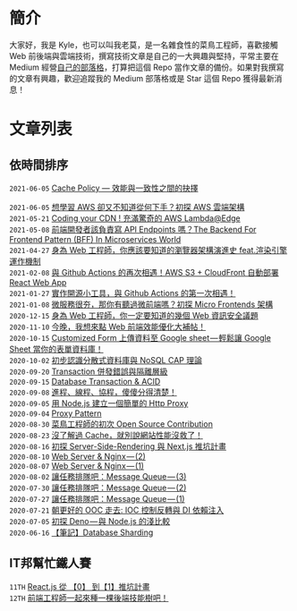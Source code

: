 # 簡介

大家好，我是 Kyle，也可以叫我老莫，是一名雜食性的菜鳥工程師，喜歡接觸 Web 前後端與雲端技術，撰寫技術文章是自己的一大興趣與堅持，平常主要在 Medium 經營[自己的部落格](https://oldmo860617.medium.com/)，打算把這個 Repo 當作文章的備份。如果對我撰寫的文章有興趣，歡迎追蹤我的 Medium 部落格或是 Star 這個 Repo 獲得最新消息！

# 文章列表

## 依時間排序
`2021-06-05`  [Cache Policy — 效能與一致性之間的抉擇](https://oldmo860617.medium.com/%E4%B8%8D%E5%90%8C%E7%9A%84-cache-policy-%E6%95%88%E8%83%BD-%E8%88%87-%E4%B8%80%E8%87%B4%E6%80%A7-%E4%B9%8B%E9%96%93%E7%9A%84%E6%8A%89%E6%93%87-709455fa472a)  

`2021-06-05`  [想學習 AWS 卻又不知道從何下手？初探 AWS 雲端架構](https://medium.com/starbugs/%E6%83%B3%E5%AD%B8%E7%BF%92-aws-%E5%8D%BB%E5%8F%88%E4%B8%8D%E7%9F%A5%E9%81%93%E5%BE%9E%E4%BD%95%E4%B8%8B%E6%89%8B-%E5%88%9D%E6%8E%A2-aws-%E9%9B%B2%E7%AB%AF%E6%9E%B6%E6%A7%8B-2c8d3093b10c?source=your_stories_page-------------------------------------)  
`2021-05-21`  [Coding your CDN ! 充滿驚奇的 AWS Lambda@Edge](https://medium.com/starbugs/coding-your-cdn-%E5%85%85%E6%BB%BF%E9%A9%9A%E5%A5%87%E7%9A%84-aws-lambda-edge-763d9dd1f00d?source=your_stories_page-------------------------------------)  
`2021-05-08`  [前端開發者該負責寫 API Endpoints 嗎？The Backend For Frontend Pattern (BFF) In Microservices World](https://medium.com/starbugs/%E5%89%8D%E7%AB%AF%E9%96%8B%E7%99%BC%E8%80%85%E8%A9%B2%E8%B2%A0%E8%B2%AC%E5%AF%AB-api-endpoints-%E5%97%8E-the-backend-for-frontend-pattern-bff-in-microservices-world-1368362c141c?source=your_stories_page-------------------------------------)  
`2021-04-27`  [身為 Web 工程師，你應該要知道的瀏覽器架構演進史 feat.渲染引擎運作機制](https://medium.com/starbugs/%E8%BA%AB%E7%82%BA-web-%E5%B7%A5%E7%A8%8B%E5%B8%AB-%E4%BD%A0%E6%87%89%E8%A9%B2%E8%A6%81%E7%9F%A5%E9%81%93%E7%9A%84%E7%80%8F%E8%A6%BD%E5%99%A8%E6%9E%B6%E6%A7%8B%E6%BC%94%E9%80%B2%E5%8F%B2-feat-%E6%B8%B2%E6%9F%93%E5%BC%95%E6%93%8E%E9%81%8B%E4%BD%9C%E6%A9%9F%E5%88%B6-6d95d4d960ee?source=your_stories_page-------------------------------------)  
`2021-02-08`  [與 Github Actions 的再次相遇！AWS S3 + CloudFront 自動部署 React Web App](https://medium.com/starbugs/%E8%88%87-github-actions-%E7%9A%84%E5%86%8D%E6%AC%A1%E7%9B%B8%E9%81%87-aws-s3-cloudfront-%E8%87%AA%E5%8B%95%E9%83%A8%E7%BD%B2-react-web-app-e2c11942263f?source=your_stories_page-------------------------------------)  
`2021-01-27`  [實作開源小工具，與 Github Actions 的第一次相遇！](https://medium.com/starbugs/%E5%AF%A6%E4%BD%9C%E9%96%8B%E6%BA%90%E5%B0%8F%E5%B7%A5%E5%85%B7-%E8%88%87-github-actions-%E7%9A%84%E7%AC%AC%E4%B8%80%E6%AC%A1%E7%9B%B8%E9%81%87-3dd2d70eeb?source=your_stories_page-------------------------------------)  
`2021-01-08`  [微服務很夯，那你有聽過微前端嗎？初探 Micro Frontends 架構](https://medium.com/starbugs/%E5%BE%AE%E6%9C%8D%E5%8B%99%E5%BE%88%E5%A4%AF-%E9%82%A3%E4%BD%A0%E6%9C%89%E8%81%BD%E9%81%8E%E5%BE%AE%E5%89%8D%E7%AB%AF%E5%97%8E-%E5%88%9D%E6%8E%A2-micro-frontends-%E6%9E%B6%E6%A7%8B-e0a8469be601?source=your_stories_page-------------------------------------)  
`2020-12-15`  [身為 Web 工程師，你一定要知道的幾個 Web 資訊安全議題](https://medium.com/starbugs/%E8%BA%AB%E7%82%BA-web-%E5%B7%A5%E7%A8%8B%E5%B8%AB-%E4%BD%A0%E4%B8%80%E5%AE%9A%E8%A6%81%E7%9F%A5%E9%81%93%E7%9A%84%E5%B9%BE%E5%80%8B-web-%E8%B3%87%E8%A8%8A%E5%AE%89%E5%85%A8%E8%AD%B0%E9%A1%8C-29b8a4af6e13?source=your_stories_page-------------------------------------)  
`2020-11-10`  [今晚，我想來點 Web 前端效能優化大補帖！](https://medium.com/starbugs/%E4%BB%8A%E6%99%9A-%E6%88%91%E6%83%B3%E4%BE%86%E9%BB%9E-web-%E5%89%8D%E7%AB%AF%E6%95%88%E8%83%BD%E5%84%AA%E5%8C%96%E5%A4%A7%E8%A3%9C%E5%B8%96-e1a5805c1ca2?source=your_stories_page-------------------------------------)  
`2020-10-15`  [Customized Form 上傳資料至 Google sheet — 輕鬆讓 Google Sheet 當你的表單資料庫！](https://oldmo860617.medium.com/customized-form-%E4%B8%8A%E5%82%B3%E8%B3%87%E6%96%99%E8%87%B3-google-sheet-%E8%BC%95%E9%AC%86%E8%AE%93-google-sheet-%E7%95%B6%E4%BD%A0%E7%9A%84%E8%A1%A8%E5%96%AE%E8%B3%87%E6%96%99%E5%BA%AB-a900622bb70d?source=your_stories_page-------------------------------------)  
`2020-10-02`  [初步認識分散式資料庫與 NoSQL CAP 理論
](https://oldmo860617.medium.com/%E5%88%9D%E6%AD%A5%E8%AA%8D%E8%AD%98%E5%88%86%E6%95%A3%E5%BC%8F%E8%B3%87%E6%96%99%E5%BA%AB%E8%88%87-nosql-cap-%E7%90%86%E8%AB%96-a02d377938d1?source=your_stories_page-------------------------------------)  
`2020-09-20`  [Transaction 併發錯誤與隔離層級](https://oldmo860617.medium.com/transaction-%E4%BD%B5%E7%99%BC%E9%8C%AF%E8%AA%A4%E8%88%87%E9%9A%94%E9%9B%A2%E5%B1%A4%E7%B4%9A-51b8af6178ae?source=your_stories_page-------------------------------------)  
`2020-09-15`  [Database Transaction & ACID](https://oldmo860617.medium.com/database-transaction-acid-156a3b75845e?source=your_stories_page-------------------------------------)  
`2020-09-08`  [進程、線程、協程，傻傻分得清楚！](https://oldmo860617.medium.com/%E9%80%B2%E7%A8%8B-%E7%B7%9A%E7%A8%8B-%E5%8D%94%E7%A8%8B-%E5%82%BB%E5%82%BB%E5%88%86%E5%BE%97%E6%B8%85%E6%A5%9A-a09b95bd68dd?source=your_stories_page-------------------------------------)  
`2020-09-05`  [用 Node.js 建立一個簡單的 Http Proxy](https://oldmo860617.medium.com/%E7%94%A8-node-js-%E5%BB%BA%E7%AB%8B%E4%B8%80%E5%80%8B%E7%B0%A1%E5%96%AE%E7%9A%84-http-proxy-5262e349a1ad?source=your_stories_page-------------------------------------)  
`2020-09-04`  [Proxy Pattern](https://oldmo860617.medium.com/proxy-pattern-5f89595dcd30?source=your_stories_page-------------------------------------)  
`2020-08-30`  [菜鳥工程師的初次 Open Source Contribution](https://oldmo860617.medium.com/%E8%8F%9C%E9%B3%A5%E5%B7%A5%E7%A8%8B%E5%B8%AB%E7%9A%84%E5%88%9D%E6%AC%A1-open-source-contribution-fca04240bf31?source=your_stories_page-------------------------------------)  
`2020-08-23`  [沒了解過 Cache，就別說網站性能沒救了！](https://oldmo860617.medium.com/%E6%B2%92%E4%BA%86%E8%A7%A3%E9%81%8E-cache-%E5%B0%B1%E5%88%A5%E8%AA%AA%E7%B6%B2%E7%AB%99%E6%80%A7%E8%83%BD%E6%B2%92%E6%95%91%E4%BA%86-6d9d4cfe3291?source=your_stories_page-------------------------------------)  
`2020-08-16`  [初探 Server-Side-Rendering 與 Next.js 推坑計畫](https://medium.com/starbugs/%E5%88%9D%E6%8E%A2-server-side-rendering-%E8%88%87-next-js-%E6%8E%A8%E5%9D%91%E8%A8%88%E7%95%AB-d7a9fb48a964?source=your_stories_page-------------------------------------)  
`2020-08-10`  [Web Server & Nginx — (2)](https://medium.com/starbugs/web-server-nginx-2-bc41c6268646?source=your_stories_page-------------------------------------)  
`2020-08-07`  [Web Server & Nginx — (1)](https://medium.com/starbugs/web-server-nginx-1-cf5188459108?source=your_stories_page-------------------------------------)  
`2020-08-02`  [讓任務排隊吧：Message Queue — (3)](https://medium.com/starbugs/%E8%AE%93%E4%BB%BB%E5%8B%99%E6%8E%92%E9%9A%8A%E5%90%A7-message-queue-3-251b25bf0b22?source=your_stories_page-------------------------------------)  
`2020-07-30`  [讓任務排隊吧：Message Queue — (2)](https://medium.com/starbugs/%E8%AE%93%E4%BB%BB%E5%8B%99%E6%8E%92%E9%9A%8A%E5%90%A7-message-queue-2-305165f0dcad?source=your_stories_page-------------------------------------)  
`2020-07-27`  [讓任務排隊吧：Message Queue — (1)](https://medium.com/starbugs/%E8%AE%93%E4%BB%BB%E5%8B%99%E6%8E%92%E9%9A%8A%E5%90%A7-message-queue-1-de949e274c43?source=your_stories_page-------------------------------------)  
`2020-07-21`  [朝更好的 OOC 走去: IOC 控制反轉與 DI 依賴注入](https://oldmo860617.medium.com/%E6%9C%9D%E6%9B%B4%E5%A5%BD%E7%9A%84-ooc-%E8%B5%B0%E5%8E%BB-ioc-%E6%8E%A7%E5%88%B6%E5%8F%8D%E8%BD%89%E8%88%87-di-%E4%BE%9D%E8%B3%B4%E6%B3%A8%E5%85%A5-b7fed15ff058?source=your_stories_page-------------------------------------)  
`2020-07-05`  [初探 Deno — 與 Node.js 的淺比較](https://oldmo860617.medium.com/%E5%88%9D%E6%8E%A2-deno-%E8%88%87-node-js-%E7%9A%84%E6%B7%BA%E6%AF%94%E8%BC%83-19e8c6cbb249?source=your_stories_page-------------------------------------)  
`2020-06-16`  [【筆記】Database Sharding](https://oldmo860617.medium.com/%E7%AD%86%E8%A8%98-database-sharding-22e22f0809c0?source=your_stories_page-------------------------------------)  

## IT邦幫忙鐵人賽

`11TH`  [React.js 從 【0】 到【1】推坑計畫 ](https://ithelp.ithome.com.tw/users/20113277/ironman/2212)  
`12TH`  [前端工程師一起來種一棵後端技能樹吧！ ](https://ithelp.ithome.com.tw/users/20113277/ironman/2937)  
